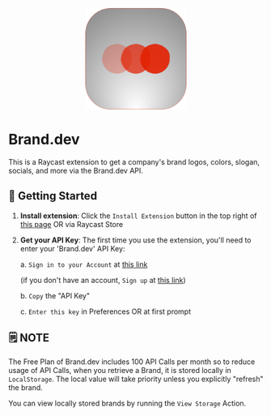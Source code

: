 <p align="center">
    <img src="./assets/brand-dev.png" width="200" height="200" />
</p>

# Brand.dev

This is a Raycast extension to get a company's brand logos, colors, slogan, socials, and more via the Brand.dev API.

## 🚀 Getting Started

1. **Install extension**: Click the `Install Extension` button in the top right of [this page](https://www.raycast.com/xmok/brand-dev) OR via Raycast Store

2. **Get your API Key**: The first time you use the extension, you'll need to enter your 'Brand.dev' API Key:

    a. `Sign in to your Account` at [this link](https://developer.brand.dev/login)

    (if you don't have an account, `Sign up` at [this link](https://developer.brand.dev/))

    b. `Copy` the "API Key"
  
    c. `Enter this key` in Preferences OR at first prompt

## 🗒️ NOTE

The Free Plan of Brand.dev includes 100 API Calls per month so to reduce usage of API Calls, when you retrieve a Brand, it is stored locally in `LocalStorage`. The local value will take priority unless you explicitly "refresh" the brand.

You can view locally stored brands by running the `View Storage` Action.